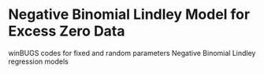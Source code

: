# Negative Binomial Lindley Model for Excess Zero Data
 winBUGS codes for fixed and random parameters Negative Binomial Lindley regression models
